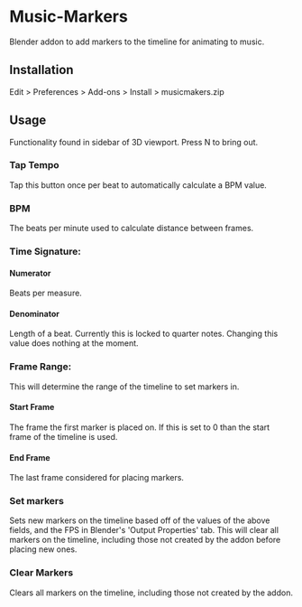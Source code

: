 # Music-Markers
Blender addon to add markers to the timeline for animating to music.

## Installation
Edit > Preferences > Add-ons > Install > musicmakers.zip

## Usage
Functionality found in sidebar of 3D viewport. Press N to bring out.

### Tap Tempo
Tap this button once per beat to automatically calculate a BPM value.

### BPM
The beats per minute used to calculate distance between frames.

### Time Signature:

#### Numerator
Beats per measure.

#### Denominator
Length of a beat. Currently this is locked to quarter notes. Changing this value does nothing at the moment.

### Frame Range:
This will determine the range of the timeline to set markers in.

#### Start Frame
The frame the first marker is placed on. If this is set to 0 than the start frame of the timeline is used.

#### End Frame
The last frame considered for placing markers.

### Set markers
Sets new markers on the timeline based off of the values of the above fields, and the FPS in Blender's 'Output Properties' tab. This will clear all markers on the timeline, including those not created by the addon before placing new ones.

### Clear Markers
Clears all markers on the timeline, including those not created by the addon.
